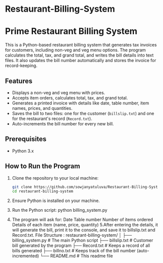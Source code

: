 # Restaurant-Billing-System
# Prime Restaurant Billing System

This is a Python-based restaurant billing system that generates tax invoices for customers, including non-veg and veg menu options. The program calculates the total, tax, and grand total, and writes the bill details into text files. It also updates the bill number automatically and stores the invoice for record-keeping.

## Features
- Displays a non-veg and veg menu with prices.
- Accepts item orders, calculates total, tax, and grand total.
- Generates a printed invoice with details like date, table number, item names, prices, and quantities.
- Saves the bill to two files: one for the customer (`billslip.txt`) and one for the restaurant's record (`Record.txt`).
- Auto-increments the bill number for every new bill.

## Prerequisites
- Python 3.x

## How to Run the Program

1. Clone the repository to your local machine:

   ```bash
   git clone https://github.com/sowjanyatuluva/Restaurant-Billing-System.git
   cd restaurant-billing-system
2. Ensure Python is installed on your machine.
3. Run the Python script:
 python billing_system.py
4. The program will ask for:
     Date
     Table number
     Number of items ordered
     Details of each item (name, price, quantity)
5.After entering the details, it will generate the bill, print it to the console, and save it to billslip.txt and Record.txt.
File Structure :
restaurant-billing-system/
│
├── billing_system.py  # The main Python script
├── billslip.txt       # Customer bill generated by the program
├── Record.txt         # Keeps a record of all bills generated
├── billno.txt         # Keeps track of the bill number (auto-incremented)
└── README.md          # This readme file

